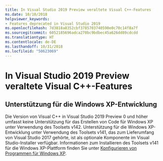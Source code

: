 ```yaml
---
title: In Visual Studio 2019 Preview veraltete Visual C++-Features
ms.date: 10/10/2018
helpviewer_keywords:
- Features deprecated in Visual Studio 2019
ms.openlocfilehash: 7d3818a8352cbf3785703740590e0c70c14f8a7f
ms.sourcegitcommit: 6052185696adca270bc9bdbec45a626dd89cdcdd
ms.translationtype: HT
ms.contentlocale: de-DE
ms.lasthandoff: 10/31/2018
ms.locfileid: "50623069"
---
```

# <a name="visual-c-features-deprecated-in-visual-studio-2019-preview"></a>In Visual Studio 2019 Preview veraltete Visual C++-Features

## <a name="support-for-windows-xp-development"></a>Unterstützung für die Windows XP-Entwicklung

Die Version von Visual C++ in Visual Studio 2019 Preview 0 und höher umfasst keine Unterstützung für das Erstellen von Code für Windows XP unter Verwendung des Toolsets v142. Unterstützung für die Windows XP-Entwicklung unter Verwendung des Toolsets v141, das zum Lieferumfang von Visual Studio 2017 gehörte, ist als optionale Komponente im Visual Studio-Installer verfügbar. Informationen zum Installieren des Toolsets v141 für die Windows XP-Plattform finden Sie unter [Konfigurieren von Programmen für Windows XP](../build/configuring-programs-for-windows-xp.md).